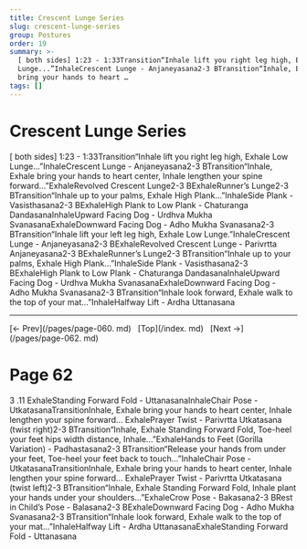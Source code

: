 ```yaml
---
title: Crescent Lunge Series
slug: crescent-lunge-series
group: Postures
order: 19
summary: >-
  [ both sides] 1:23 - 1:33Transition“Inhale lift you right leg high, Exhale Low
  Lunge...”InhaleCrescent Lunge - Anjaneyasana2-3 BTransition“Inhale, Exhale
  bring your hands to heart …
tags: []
---
```

# Crescent Lunge Series

[ both sides] 1:23 - 1:33Transition“Inhale lift you right leg high, Exhale Low Lunge...”InhaleCrescent Lunge - Anjaneyasana2-3 BTransition“Inhale, Exhale bring your hands to heart center, Inhale lengthen your spine forward...”ExhaleRevolved Crescent Lunge2-3 BExhaleRunner’s Lunge2-3 BTransition“Inhale up to your palms, Exhale High Plank...”InhaleSide Plank - Vasisthasana2-3 BExhaleHigh Plank to Low Plank - Chaturanga DandasanaInhaleUpward Facing Dog - Urdhva Mukha SvanasanaExhaleDownward Facing Dog - Adho Mukha Svanasana2-3 BTransition“Inhale lift your left leg high, Exhale Low Lunge.”InhaleCrescent Lunge - Anjaneyasana2-3 BExhaleRevolved Crescent Lunge - Parivrtta Anjaneyasana2-3 BExhaleRunner’s Lunge2-3 BTransition“Inhale up to your palms, Exhale High Plank...”InhaleSide Plank - Vasisthasana2-3 BExhaleHigh Plank to Low Plank - Chaturanga DandasanaInhaleUpward Facing Dog - Urdhva Mukha SvanasanaExhaleDownward Facing Dog - Adho Mukha Svanasana2-3 BTransition“Inhale look forward, Exhale walk to the top of your mat...”InhaleHalfway Lift - Ardha Uttanasana
- --
[← Prev](/pages/page-060. md) &nbsp; [Top](/index. md) &nbsp; [Next →](/pages/page-062. md)

# Page 62

3 .11 ExhaleStanding Forward Fold - UttanasanaInhaleChair Pose - UtkatasanaTransitionInhale, Exhale bring your hands to heart center, Inhale lengthen your spine forward... ExhalePrayer Twist - Parivrtta Utkatasana (twist right)2-3 BTransition“Inhale, Exhale Standing Forward Fold, Toe-heel your feet hips width distance, Inhale...”ExhaleHands to Feet (Gorilla Variation) - Padhastasana2-3 BTransition“Release your hands from under your feet, Toe-heel your feet back to touch...”InhaleChair Pose - UtkatasanaTransitionInhale, Exhale bring your hands to heart center, Inhale lengthen your spine forward... ExhalePrayer Twist - Parivrtta Utkatasana (twist left)2-3 BTransition“Inhale, Exhale Standing Forward Fold, Inhale plant your hands under your shoulders...”ExhaleCrow Pose - Bakasana2-3 BRest in Child’s Pose - Balasana2-3 BExhaleDownward Facing Dog - Adho Mukha Svanasana2-3 BTransition“Inhale look forward, Exhale walk to the top of your mat...”InhaleHalfway Lift - Ardha UttanasanaExhaleStanding Forward Fold - Uttanasana
